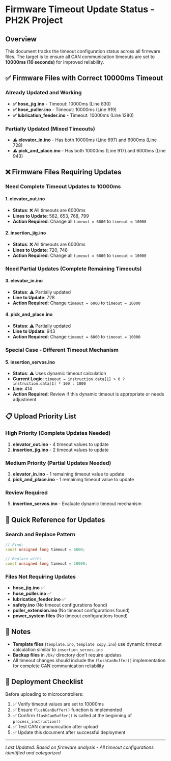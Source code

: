 # Firmware Timeout Update Status - PH2K Project

## Overview
This document tracks the timeout configuration status across all firmware files. The target is to ensure all CAN communication timeouts are set to **10000ms (10 seconds)** for improved reliability.

## ✅ Firmware Files with Correct 10000ms Timeout

### Already Updated and Working
- **✅ hose_jig.ino** - Timeout: 10000ms (Line 830)
- **✅ hose_puller.ino** - Timeout: 10000ms (Line 919)
- **✅ lubrication_feeder.ino** - Timeout: 10000ms (Line 1280)

### Partially Updated (Mixed Timeouts)
- **⚠️ elevator_in.ino** - Has both 10000ms (Line 697) and 6000ms (Line 728)
- **⚠️ pick_and_place.ino** - Has both 10000ms (Line 917) and 6000ms (Line 943)

## ❌ Firmware Files Requiring Updates

### Need Complete Timeout Updates to 10000ms

#### 1. elevator_out.ino
- **Status**: ❌ All timeouts are 6000ms
- **Lines to Update**: 582, 653, 768, 799
- **Action Required**: Change all `timeout = 6000` to `timeout = 10000`

#### 2. insertion_jig.ino
- **Status**: ❌ All timeouts are 6000ms
- **Lines to Update**: 720, 748
- **Action Required**: Change all `timeout = 6000` to `timeout = 10000`

### Need Partial Updates (Complete Remaining Timeouts)

#### 3. elevator_in.ino
- **Status**: ⚠️ Partially updated
- **Line to Update**: 728
- **Action Required**: Change `timeout = 6000` to `timeout = 10000`

#### 4. pick_and_place.ino
- **Status**: ⚠️ Partially updated
- **Line to Update**: 943
- **Action Required**: Change `timeout = 6000` to `timeout = 10000`

### Special Case - Different Timeout Mechanism

#### 5. insertion_servos.ino
- **Status**: ⚠️ Uses dynamic timeout calculation
- **Current Logic**: `timeout = instruction.data[1] > 0 ? instruction.data[1] * 100 : 1000`
- **Line**: 414
- **Action Required**: Review if this dynamic timeout is appropriate or needs adjustment

## 📋 Upload Priority List

### High Priority (Complete Updates Needed)
1. **elevator_out.ino** - 4 timeout values to update
2. **insertion_jig.ino** - 2 timeout values to update

### Medium Priority (Partial Updates Needed)
3. **elevator_in.ino** - 1 remaining timeout value to update
4. **pick_and_place.ino** - 1 remaining timeout value to update

### Review Required
5. **insertion_servos.ino** - Evaluate dynamic timeout mechanism

## 🔧 Quick Reference for Updates

### Search and Replace Pattern
```cpp
// Find:
const unsigned long timeout = 6000;

// Replace with:
const unsigned long timeout = 10000;
```

### Files Not Requiring Updates
- **hose_jig.ino** ✅
- **hose_puller.ino** ✅
- **lubrication_feeder.ino** ✅
- **safety.ino** (No timeout configurations found)
- **puller_extension.ino** (No timeout configurations found)
- **power_system files** (No timeout configurations found)

## 📝 Notes

- **Template files** (`template.ino`, `template copy.ino`) use dynamic timeout calculation similar to `insertion_servos.ino`
- **Backup files** in `/bk/` directory don't require updates
- All timeout changes should include the `flushCanBuffer()` implementation for complete CAN communication reliability

## 🚀 Deployment Checklist

Before uploading to microcontrollers:
1. ✅ Verify timeout values are set to 10000ms
2. ✅ Ensure `flushCanBuffer()` function is implemented
3. ✅ Confirm `flushCanBuffer()` is called at the beginning of `process_instruction()`
4. ✅ Test CAN communication after upload
5. ✅ Update this document after successful deployment

---
*Last Updated: Based on firmware analysis - All timeout configurations identified and categorized*